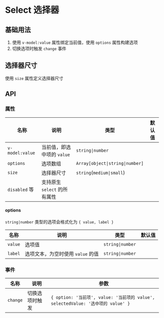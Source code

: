 # Select 选择器

## 基础用法

1. 使用 `v-model:value` 属性绑定当前值，使用 `options` 属性构建选项
2. 切换选项时触发 `change` 事件

<preview path="./demos/basic.vue"></preview>

<!--@include: @/component/@parts/props-native.md-->

<preview path="./demos/native.vue"></preview>

## 选择器尺寸

使用 `size` 属性定义选择器尺寸

<preview path="./demos/size.vue"></preview>

## API

### 属性

| 名称            | 说明                         | 类型                            | 默认值 |
| --------------- | ---------------------------- | ------------------------------- | ------ |
| `v-model:value` | 当前值，即选中项的 `value`   | `string\|number`                |        |
| `options`       | 选项数组                     | `Array[object\|string\|number]` |        |
| `size`          | 选择器尺寸                   | `string`(`medium\|small`)       |        |
| `disabled` 等   | 支持原生 `select` 的所有属性 |                                 |        |

#### options

`string|number` 类型的选项会格式化为 `{ value, label }`

| 名称    | 说明                              | 类型             | 默认值 |
| ------- | --------------------------------- | ---------------- | ------ |
| `value` | 选项值                            | `string\|number` |        |
| `label` | 选项文本，为空时使用 `value` 的值 | `string\|number` |        |

### 事件

| 名称     | 说明           | 参数                                                                             |
| -------- | -------------- | -------------------------------------------------------------------------------- |
| `change` | 切换选项时触发 | `{ option: '当前项', value: '当前项的 value', selectedValue: '选中项的 value' }` |
